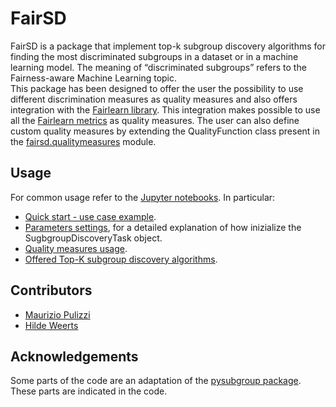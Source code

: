 # FairSD

FairSD is a package that implement top-k subgroup discovery algorithms for finding the most discriminated subgroups in a dataset or in a machine learning model. The meaning of “discriminated subgroups” refers to the Fairness-aware Machine Learning topic.<br/>
This package has been designed to offer the user the possibility to use different discrimination measures as quality measures and also offers integration with the [Fairlearn library]( https://fairlearn.github.io/). This integration makes possible to use all the [Fairlearn metrics](https://fairlearn.github.io/v0.6.0/api_reference/fairlearn.metrics.html) as quality measures. The user can also define custom quality measures by extending the QualityFunction class present in the [fairsd.qualitymeasures](https://github.com/MaurizioPulizzi/fairsd/blob/main/fairsd/qualitymeasures.py) module.

## Usage
For common usage refer to the [Jupyter notebooks](https://github.com/MaurizioPulizzi/fairsd/tree/main/notebooks). In particular:
* [Quick start - use case example](https://github.com/MaurizioPulizzi/fairsd/blob/main/notebooks/quickstart.ipynb).
* [Parameters settings](https://github.com/MaurizioPulizzi/fairsd/blob/main/notebooks/parameters_settings.ipynb), for a detailed explanation of how inizialize the SugbgroupDiscoveryTask object.
* [Quality measures usage](https://github.com/MaurizioPulizzi/fairsd/blob/main/notebooks/quality_measures.ipynb).
* [Offered Top-K subgroup discovery algorithms](https://github.com/MaurizioPulizzi/fairsd/blob/main/notebooks/subgroup_discovery_algorithms.ipynb).


## Contributors
* [Maurizio Pulizzi](https://github.com/MaurizioPulizzi)
* [Hilde Weerts](https://github.com/hildeweerts)

## Acknowledgements
Some parts of the code are an adaptation of the [pysubgroup package](https://github.com/flemmerich/pysubgroup). These parts are indicated in the code.
